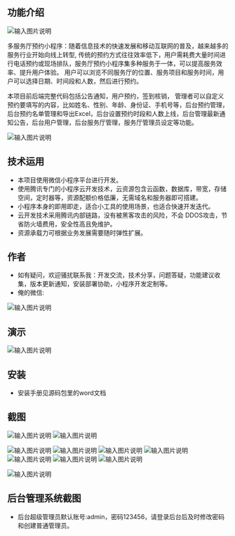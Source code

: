 ## 功能介绍 

![输入图片说明](demo/%E4%BA%8C%E7%BB%B4%E7%A0%81.png)

 多服务厅预约小程序：随着信息技术的快速发展和移动互联网的普及，越来越多的服务行业开始向线上转型, 传统的预约方式往往效率低下，用户需耗费大量时间进行电话预约或现场排队，服务厅预约小程序集多种服务于一体，可以提高服务效率、提升用户体验。 用户可以浏览不同服务厅的位置、服务项目和服务时间，用户可以选择日期、时间段和人数，然后进行预约。 

本项目前后端完整代码包括公告通知，用户预约，签到核销， 管理者可以自定义预约要填写的内容，比如姓名、性别、年龄、身份证、手机号等，后台预约管理，后台预约名单管理和导出Excel，后台设置预约时段和人数上线，后台管理最新通知公告，后台用户管理，后台服务厅管理，服务厅管理员设定等功能。

![输入图片说明](demo/%E6%9C%8D%E5%8A%A1%E5%A4%A7%E5%8E%85%20(2).jpg)

## 技术运用
- 本项目使用微信小程序平台进行开发。
- 使用腾讯专门的小程序云开发技术，云资源包含云函数，数据库，带宽，存储空间，定时器等，资源配额价格低廉，无需域名和服务器即可搭建。
- 小程序本身的即用即走，适合小工具的使用场景，也适合快速开发迭代。
- 云开发技术采用腾讯内部链路，没有被黑客攻击的风险，不会 DDOS攻击，节省防火墙费用，安全性高且免维护。
- 资源承载力可根据业务发展需要随时弹性扩展。  



## 作者
- 如有疑问，欢迎骚扰联系我：开发交流，技术分享，问题答疑，功能建议收集，版本更新通知，安装部署协助，小程序开发定制等。
- 俺的微信: 
 
![输入图片说明](demo/10.png)


## 演示 
 ![输入图片说明](demo/%E4%BA%8C%E7%BB%B4%E7%A0%81.png)

## 安装

- 安装手册见源码包里的word文档 




## 截图

![输入图片说明](demo/1%E9%A6%96%E9%A1%B5.png)
![输入图片说明](demo/2%E5%9C%B0%E7%82%B9.png)

![输入图片说明](demo/3%E5%85%AC%E5%91%8A.png)
![输入图片说明](demo/4%E9%A2%84%E7%BA%A6.png)
 ![输入图片说明](demo/5%E9%A2%84%E7%BA%A6.png)
![输入图片说明](demo/6%E9%A2%84%E7%BA%A6.png)
![输入图片说明](demo/7%E6%88%91%E7%9A%84%E9%A2%84%E7%BA%A6.png)
![输入图片说明](demo/8%E6%88%91%E7%9A%84.png)
![输入图片说明](demo/10%E6%88%91%E7%9A%84%E9%A2%84%E7%BA%A6%E8%AF%A6%E6%83%85.png)

![输入图片说明](demo/10%E9%A2%84%E7%BA%A6%E6%97%A5%E5%8E%86.png)

## 后台管理系统截图 
- 后台超级管理员默认账号:admin，密码123456，请登录后台后及时修改密码和创建普通管理员。











